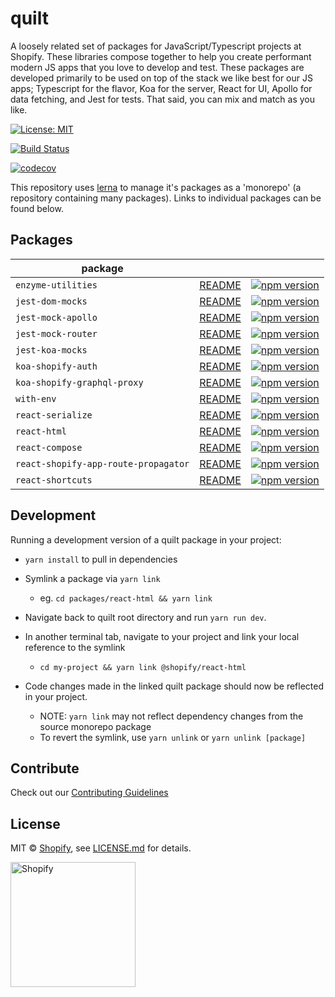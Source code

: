 # quilt

A loosely related set of packages for JavaScript/Typescript projects at Shopify. These libraries compose together to help you create performant modern JS apps that you love to develop and test. These packages are developed primarily to be used on top of the stack we like best for our JS apps; Typescript for the flavor, Koa for the server, React for UI, Apollo for data fetching, and Jest for tests. That said, you can mix and match as you like.

[![License: MIT](https://img.shields.io/badge/License-MIT-green.svg)](LICENSE.md)

[![Build Status](https://travis-ci.org/Shopify/quilt.svg?branch=master)](https://travis-ci.org/Shopify/quilt)

[![codecov](https://codecov.io/gh/Shopify/quilt/branch/master/graph/badge.svg)](https://codecov.io/gh/Shopify/quilt)

This repository uses [lerna](https://github.com/lerna/lerna) to manage it's packages as a 'monorepo' (a repository containing many packages). Links to individual packages can be found below.

## Packages

| package                              |                                                                                          |                                                                                                                                                                        |
| ------------------------------------ | ---------------------------------------------------------------------------------------- | ---------------------------------------------------------------------------------------------------------------------------------------------------------------------- |
| `enzyme-utilities`                   | [README](packages/enzyme-utilities/README.md)                                            | [![npm version](https://badge.fury.io/js/%40shopify%2Fenzyme-utilities.svg)](https://badge.fury.io/js/%40shopify%2Fenzyme-utilities)                                   |
| `jest-dom-mocks`                     | [README](packages/jest-dom-mocks/README.md)                                              | [![npm version](https://badge.fury.io/js/%40shopify%2Fjest-dom-mocks.svg)](https://badge.fury.io/js/%40shopify%2Fjest-dom-mocks)                                       |
| `jest-mock-apollo`                   | [README](packages/jest-mock-apollo/README.md)                                            | [![npm version](https://badge.fury.io/js/%40shopify%2Fjest-mock-apollo.svg)](https://badge.fury.io/js/%40shopify%2Fjest-mock-apollo)                                   |
| `jest-mock-router`                   | [README](packages/jest-mock-router/README.md)                                            | [![npm version](https://badge.fury.io/js/%40shopify%2Fjest-mock-router.svg)](https://badge.fury.io/js/%40shopify%2Fjest-mock-router)                                   |
| `jest-koa-mocks`                     | [README](https://github.com/Shopify/quilt/blob/master/packages/jest-koa-mocks/README.md) | [![npm version](https://badge.fury.io/js/%40shopify%2Fjest-koa-mocks.svg)](https://badge.fury.io/js/%40shopify%2Fjest-koa-mocks)                                       |
| `koa-shopify-auth`                   | [README](packages/koa-shopify-auth/README.md)                                            | [![npm version](https://badge.fury.io/js/%40shopify%2Fkoa-shopify-auth.svg)](https://badge.fury.io/js/%40shopify%2Fkoa-shopify-auth)                                   |
| `koa-shopify-graphql-proxy`          | [README](packages/koa-shopify-graphql-proxy/README.md)                                   | [![npm version](https://badge.fury.io/js/%40shopify%2Fkoa-shopify-graphql-proxy.svg)](https://badge.fury.io/js/%40shopify%2Fkoa-shopify-graphql-proxy)                 |
| `with-env`                           | [README](packages/with-env/README.md)                                                    | [![npm version](https://badge.fury.io/js/%40shopify%2Fwith-env.svg)](https://badge.fury.io/js/%40shopify%2Fwith-env)                                                   |
| `react-serialize`                    | [README](packages/react-serialize/README.md)                                             | [![npm version](https://badge.fury.io/js/%40shopify%2Freact-serialize.svg)](https://badge.fury.io/js/%40shopify%2Freact-serialize)                                     |
| `react-html`                         | [README](packages/react-html/README.md)                                                  | [![npm version](https://badge.fury.io/js/%40shopify%2Freact-html.svg)](https://badge.fury.io/js/%40shopify%2Freact-html)                                               |
| `react-compose`                      | [README](packages/react-compose/README.md)                                               | [![npm version](https://badge.fury.io/js/%40shopify%2Freact-compose.svg)](https://badge.fury.io/js/%40shopify%2Freact-compose)                                         |
| `react-shopify-app-route-propagator` | [README](packages/react-shopify-app-route-propagator/README.md)                          | [![npm version](https://badge.fury.io/js/%40shopify%2Freact-shopify-app-route-propagator.svg)](https://badge.fury.io/js/%40shopify%react-shopify-app-route-propagator) |
| `react-shortcuts`                    | [README](packages/react-shortcuts/README.md)                                             | [![npm version](https://badge.fury.io/js/%40shopify%2Freact-shortcuts.svg)](https://badge.fury.io/js/%40shopify%2Freact-html)                                          |

## Development

Running a development version of a quilt package in your project:

* `yarn install` to pull in dependencies

* Symlink a package via `yarn link`

  * eg. `cd packages/react-html && yarn link`

* Navigate back to quilt root directory and run `yarn run dev`.

* In another terminal tab, navigate to your project and link your local reference to the symlink

  * `cd my-project && yarn link @shopify/react-html`

* Code changes made in the linked quilt package should now be reflected in your project.
  * NOTE: `yarn link` may not reflect dependency changes from the source monorepo package
  * To revert the symlink, use `yarn unlink` or `yarn unlink [package]`

## Contribute

Check out our [Contributing Guidelines](CONTRIBUTING.md)

## License

MIT &copy; [Shopify](https://shopify.com/), see [LICENSE.md](LICENSE.md) for details.

<a href="http://www.shopify.com/"><img src="https://cdn.shopify.com/assets2/press/brand/shopify-logo-main-small-f029fcaf14649a054509f6790ce2ce94d1f1c037b4015b4f106c5a67ab033f5b.png" alt="Shopify" width="200" /></a>
